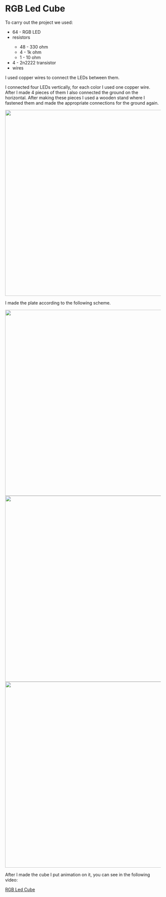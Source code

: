 
<h1>RGB Led Cube </h1>


<p>To carry out the project we used:</p>
<ul>
<li>64 - RGB LED</li>
<li>resistors</li>
  <ul>
    <li>48 - 330 ohm</li>
    <li>4 - 1k ohm</li>
    <li>1 - 10 ohm</li>
  </ul>
<li>4 - 2n2222 transistor</li>
  <li>wires</li>
</ul>

<p>I used copper wires to connect the LEDs between them.</p>

<p>
I connected four LEDs vertically, for each color I used one copper wire. After I made 4 pieces of them I also connected the ground on the horizontal.
After making these pieces I used a wooden stand where I fastened them and made the appropriate connections for the ground again.</p>

<p><img src = "https://user-images.githubusercontent.com/50883586/75286373-1e13ca80-5821-11ea-8864-32ba20c5d536.jpg"height="600" width=600" ></p>

<p>I made the plate according to the following scheme.</p>
<img src = "https://user-images.githubusercontent.com/50883586/75287722-8fed1380-5823-11ea-93d2-0031d5c4f048.png" height = "600" 
width = " 600 ">
<img src = "https://user-images.githubusercontent.com/50883586/75287975-0be75b80-5824-11ea-908c-74ea8c119943.jpg" height = " 600 "
width = " 600 ">
<img src = "https://user-images.githubusercontent.com/50883586/75287991-16095a00-5824-11ea-94be-1688311b02ee.jpg" height = " 600 "  width = " 600 " >

<p>After I made the cube I put animation on it, you can see in the following video:</p>

<a href="https://www.youtube.com/watch?v=CVO2vXhZiqU">RGB Led Cube </a>



